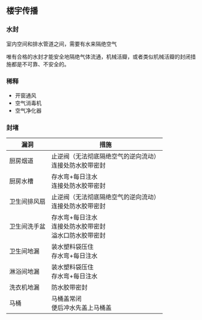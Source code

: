 ## 楼宇传播

### 水封

室内空间和排水管道之间，需要有水来隔绝空气

唯有合格的水封才能安全地隔绝气体流通，机械活瓣，或者类似机械活瓣的封闭措施都是不可靠、不安全的。

### 稀释

- 开窗通风
- 空气消毒机
- 空气净化器

### 封堵

| 漏洞 | 措施 |
| --- | --- |
| 厨房烟道 | 止逆阀（无法彻底隔绝空气的逆向流动）<br>连接处防水胶带密封 |
| 厨房水槽 | 存水弯+每日注水<br>连接处防水胶带密封 |
| 卫生间排风扇 | 止逆阀（无法彻底隔绝空气的逆向流动）<br>连接处防水胶带密封 |
| 卫生间洗手盆 | 存水弯+每日注水<br>连接处防水胶带密封<br>溢水口防水胶带密封 |
| 卫生间地漏 | 装水塑料袋压住<br>存水弯+每日注水 |
| 淋浴间地漏 | 装水塑料袋压住<br>存水弯+每日注水 |
| 洗衣机地漏 | 防水胶带密封 |
| 马桶 | 马桶盖常闭<br>便后冲水先盖上马桶盖 |
